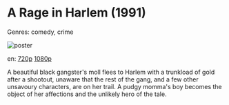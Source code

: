# A Rage in Harlem (1991)

Genres: comedy, crime

![poster](http://image.tmdb.org/t/p/w500/v5uuIzE7T0YO2dIBMJYMsW0GJuB.jpg)

en:
  [720p](magnet:?xt=urn:btih:cf9d50694757289dc539cead358f42fbd761dfd9&dn=A+Rage+in+Harlem+%281991%29+720p+BrRip+x264+-+YIFY&tr=udp%3A%2F%2Ftracker.openbittorrent.com%3A80%2Fannounce&tr=udp%3A%2F%2Fglotorrents.pw%3A6969%2Fannounce&tr=udp%3A%2F%2Ftracker.openbittorrent.com%3A80%2Fannounce&tr=udp%3A%2F%2Ftracker.opentrackr.org%3A1337%2Fannounce&tr=udp%3A%2F%2Fzer0day.to%3A1337%2Fannounce&tr=udp%3A%2F%2Ftracker.coppersurfer.tk%3A6969%2Fannounce)
  [1080p](magnet:?xt=urn:btih:A17312038DBA91E92610CC289A64179AB226B3F7&tr=udp://glotorrents.pw:6969/announce&tr=udp://tracker.opentrackr.org:1337/announce&tr=udp://torrent.gresille.org:80/announce&tr=udp://tracker.openbittorrent.com:80&tr=udp://tracker.coppersurfer.tk:6969&tr=udp://tracker.leechers-paradise.org:6969&tr=udp://p4p.arenabg.ch:1337&tr=udp://tracker.internetwarriors.net:1337)
  


A beautiful black gangster's moll flees to Harlem with a trunkload of gold after a shootout, unaware that the rest of the gang, and a few other unsavoury characters, are on her trail. A pudgy momma's boy becomes the object of her affections and the unlikely hero of the tale.